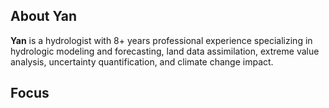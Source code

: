 ## About Yan

**Yan** is a hydrologist with 8+ years professional experience specializing in hydrologic modeling and forecasting, land data assimilation, extreme value analysis, uncertainty quantification, and climate change impact. 


## Focus 
